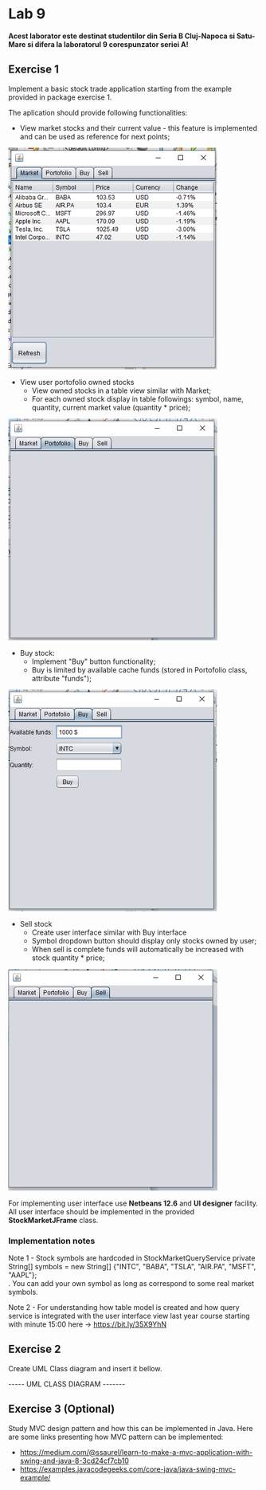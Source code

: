 # Lab 9

**Acest laborator este destinat studentilor din Seria B Cluj-Napoca si Satu-Mare si difera la laboratorul 9 corespunzator seriei A!**

## Exercise 1 

Implement a basic stock trade application starting from the example provided in package exercise 1.

The aplication should provide following functionalities:
- View market stocks and their current value - this feature is implemented and can be used as reference for next points;

![alt text](./docs/market.png)

- View user portofolio owned stocks
    - View owned stocks in a table view similar with Market;
    - For each owned stock display in table followings: symbol, name, quantity, current market value (quantity * price); 

![alt text](./docs/portofolio.png)

- Buy stock:
    - Implement "Buy" button functionality;
    - Buy is limited by available cache funds (stored in Portofolio class, attribute "funds");

![alt text](./docs/buy.png)

- Sell stock
    - Create user interface similar with Buy interface
    - Symbol dropdown button should display only stocks owned by user;
    - When sell is complete funds will automatically be increased with stock quantity * price;

![alt text](./docs/sell.png)

For implementing user interface use **Netbeans 12.6** and **UI designer** facility. All user interface should be implemented in the provided **StockMarketJFrame** class. 

### Implementation notes

Note 1 - Stock symbols are hardcoded in StockMarketQueryService      private String[] symbols = new String[] {"INTC", "BABA", "TSLA", "AIR.PA", "MSFT", "AAPL"};     
. You can add your own symbol as long as correspond to some real market symbols. 

Note 2 - For understanding how table model is created and how query service is integrated with the user interface view last year course starting with minute 15:00 here -> https://bit.ly/35X9YhN 

## Exercise 2

Create UML Class diagram and insert it bellow.

----- UML CLASS DIAGRAM -------


## Exercise 3 (Optional)

Study MVC design pattern and how this can be implemented in Java. Here are some links presenting how MVC pattern can be implemented:
- https://medium.com/@ssaurel/learn-to-make-a-mvc-application-with-swing-and-java-8-3cd24cf7cb10 
- https://examples.javacodegeeks.com/core-java/java-swing-mvc-example/ 


